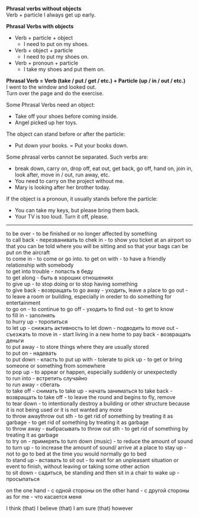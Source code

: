 **Phrasal verbs without objects**  
Verb + particle	I always get up early.  

**Phrasal Verbs with objects**  
* Verb + particle + object  
    * I need to put on my shoes.
* Verb + object + particle  
  * I need to put my shoes on.
* Verb + pronoun + particle 
  * I take my shoes and put them on. 

**Phrasal Verb = Verb (take / put / get / etc.) + Particle (up / in / out / etc.)**  
I went to the window and looked out.  
Turn over the page and do the exercise.  

Some Phrasal Verbs need an object:
* Take off your shoes before coming inside.
* Angel picked up her toys.
  
The object can stand before or after the particle:
* Put down your books. = Put your books down.
  
Some phrasal verbs cannot be separated. Such verbs are:
* break down, carry on, drop off, eat out, get back, go off, hand on, join in, look after, move in / out, run away, etc.
* You need to carry on the project without me.
* Mary is looking after her brother today.

If the object is a pronoun, it usually stands before the particle:
* You can take my keys, but please bring them back.
* Your TV is too loud. Turn it off, please.
---

to be over - to be finished or no longer affected by something  
to call back - перезванивать 
to chek in -	to show you ticket at an airport so that you can be told where you will be sitting and so that your bags can be put on the aircraft  
to come in - to come or go into. 
to get on with - to have a friendly relationship with somebody  
to get into trouble	- попасть в беду  
to get along - быть в хороших отношениях  
to give up - to stop doing or to stop having something  
to give back - возвращать 
to go away	- уходить, leave a place 
to go out -	to leave a room or building, especially in oreder to do something for entertainment  
to go on -	to continue
to go off - уходить
to find out	- to get to know   
to fill in	- заполнять  
to hurry up	- торопиться  
to let up - снижать активность
to let down - подводить
to move out	- съезжать 
to move in - start living in a new home
to pay back - возвращать деньги  
to put away	- to store things where they are usually stored  
to put on	- надевать  
to put down - класть
to put up with - tolerate
to pick up - to get or bring someone or something from somewhere  
to pop up -	to appear or happen, especially suddenly or unexpectedly  
to run into	- встретить случайно  
to run away	- сбегать  
to take off - снимать
to take up - начать заниматься
to take back - возвращать
to take off -	to leave the round and begins to fly, remove  
to tear down -	to intentionally destroy  a building or other structure because it is not being used or it is not wanted any more   
to throw awaythrow out sth	- to get rid of something by treating it as garbage   	- to get rid of something by treating it as garbage  
to throw away - выбрасывать
to throw out sth	- to get rid of something by treating it as garbage   
to try on - примерять
to turn down (music) - to reduce the amount of sound  
to turn up - to increase the amount of sound/ arrive at a place
to stay up - not to go to bed at the time you would normally go to bed  
to stand up - вставать
to sit out -	to wait for an unpleasant situation or event to finish, without leaving or taking some other action  
to sit down - садиться, be standing and then sit in a chair
to wake up - просыпаться


on the one hand - с одной стороны
on the other hand - с другой стороны
as for me - что касается меня

I think (that)
I believe (that)
I am sure (that)
however